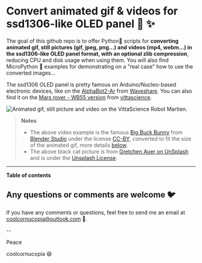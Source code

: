 # Convert animated gif & videos for ssd1306-like OLED panel :rainbow: :sparkles:
The goal of this github repo is to offer Python:snake: scripts for **converting animated gif, still pictures (gif, jpeg, png...) and videos (mp4, webm...) in the ssd1306-like OLED panel format, with an optional zlib compression**, reducing CPU and disk usage when using them. You will also find MicroPython :snake: examples for demonstrating on a "real case" how to use the converted images...

The ssd1306 OLED panel is pretty famous on Arduino/Nucleo-based electronic devices, like on the [AlphaBot2-Ar](https://www.waveshare.com/wiki/AlphaBot2-Ar) from [Waveshare](https://www.waveshare.com/). You can also find it on the [Mars rover - WB55 version](https://en.vittascience.com/shop/275/Robot-martien---version-Nucleo-WB55RG) from [vittascience](https://en.vittascience.com/).

![Animated gif, still picture and video on the VittaScience Robot Martien](examples/alphabot2_example.gif).

 > **Notes**
 > - The above video example is the famous [Big Buck Bunny](https://studio.blender.org/films/big-buck-bunny/?asset=263) from [Blender Studio](https://studio.blender.org) under the license [CC-BY](https://creativecommons.org/licenses/by/4.0/), converted to fit the size of the animated gif, more details [below](#extra).
 > - The above black cat picture is from [Gretchen Auer on UnSplash](https://unsplash.com/photos/EMnLrtASNKE) and is under the [Unsplash License](https://unsplash.com/license).

---

**Table of contents**

## Any questions or comments are welcome :bird:
If you have any comments or questions, feel free to send me an email at coolcornucopia@outlook.com :email:.

--

Peace

coolcornucopia :smile:


